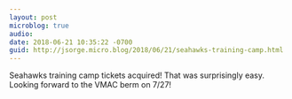 ```yaml
---
layout: post
microblog: true
audio: 
date: 2018-06-21 10:35:22 -0700
guid: http://jsorge.micro.blog/2018/06/21/seahawks-training-camp.html
---
```

Seahawks training camp tickets acquired! That was surprisingly easy. Looking forward to the VMAC berm on 7/27!
